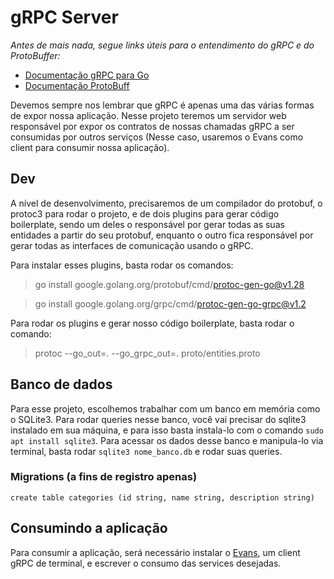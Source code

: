 # gRPC Server
*Antes de mais nada, segue links úteis para o entendimento do gRPC e do ProtoBuffer:*
- [Documentação gRPC para Go](https://grpc.io/docs/languages/go/quickstart/)
- [Documentação ProtoBuff](https://protobuf.dev)

Devemos sempre nos lembrar que gRPC é apenas uma das várias formas de expor 
nossa aplicação. Nesse projeto teremos um servidor web responsável por expor
os contratos de nossas chamadas gRPC a ser consumidas por outros serviços (Nesse
caso, usaremos o Evans como client para consumir nossa aplicação).

## Dev
A nível de desenvolvimento, precisaremos de um compilador do protobuf, o protoc3
para rodar o projeto, e de dois plugins para gerar código boilerplate, sendo um deles o 
responsável por gerar todas as suas entidades a partir do seu protobuf, enquanto
o outro fica responsável por gerar todas as interfaces de comunicação usando
o gRPC.

Para instalar esses plugins, basta rodar os comandos:
>  go install google.golang.org/protobuf/cmd/protoc-gen-go@v1.28

>  go install google.golang.org/grpc/cmd/protoc-gen-go-grpc@v1.2

Para rodar os plugins e gerar nosso código boilerplate, basta rodar o comando:
> protoc --go_out=. --go_grpc_out=. proto/entities.proto

## Banco de dados
Para esse projeto, escolhemos trabalhar com um banco em memória como o SQLite3.
Para rodar queries nesse banco, você vai precisar do sqlite3 instalado em sua
máquina, e para isso basta instala-lo com o comando `sudo apt install sqlite3`.
Para acessar os dados desse banco e manipula-lo via terminal, basta rodar `sqlite3
nome_banco.db` e rodar suas queries.

### Migrations (a fins de registro apenas)
`create table categories (id string, name string, description string)`

## Consumindo a aplicação
Para consumir a aplicação, será necessário instalar o [Evans](https://github.com/ktr0731/evans),
um client gRPC de terminal, e escrever o consumo das services desejadas.
